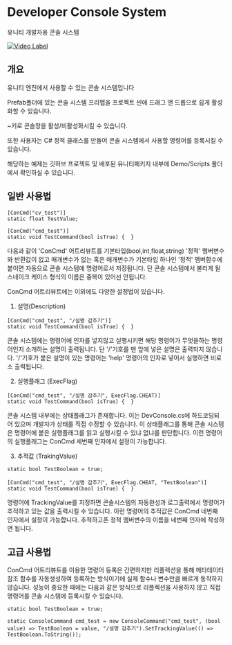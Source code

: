 # Developer Console System
 
 유니티 개발자용 콘솔 시스템

[![Video Label](http://img.youtube.com/vi/CdtEuDo4UVM/0.jpg)](https://www.youtube.com/watch?v=CdtEuDo4UVM)

## 개요
유니티 엔진에서 사용할 수 있는 콘솔 시스템입니다

Prefab폴더에 있는 콘솔 시스템 프리펩을 프로젝트 씬에 드래그 앤 드롭으로 쉽게 활성화할 수 있습니다.

~키로 콘솔창을 활성/비활성화시킬 수 있습니다.

또한 사용자는 C# 정적 클래스를 만들어 콘솔 시스템에서 사용할 명령어를 등록시킬 수 있습니다. 

해당하는 예제는 깃허브 프로젝트 및 배포된 유니티패키지 내부에 Demo/Scripts 폴더에서 확인하실 수 있습니다.

## 일반 사용법
```
[ConCmd("cv_test")]
static float TestValue;

[ConCmd("cmd_test")]
static void TestCommand(bool isTrue) {  }
```
다음과 같이 'ConCmd' 어트리뷰트를 기본타입(bool,int,float,string) '정적' 멤버변수와 반환값이 없고 매개변수가 없는 혹은 매개변수가 기본타입 하나인 '정적' 멤버함수에 붙이면 자동으로 콘솔 시스템에 명령어로서 저장됩니다.
단 콘솔 시스템에서 불리게 될 스네이크 케이스 형식의 이름은 중복이 있어선 안됩니다.

ConCmd 어트리뷰트에는 이외에도 다양한 설정법이 있습니다.


1. 설명(Description)
```
[ConCmd("cmd_test", "/설명 감추기")]
static void TestCommand(bool isTrue) {  }
```
콘솔 시스템에는 명령어에 인자를 넣지않고 실행시키면 해당 명령어가 무엇을하는 명령어인지 소개하는 설명이 출력됩니다.
단 '/'기호를 맨 앞에 넣은 설명은 출력되지 않습니다. '/'기호가 붙은 설명이 있는 명령어는 'help' 명령어의 인자로 넣어서 실행하면 비로소 출력됩니다.

2. 실행플래그 (ExecFlag)
```
[ConCmd("cmd_test", "/설명 감추기", ExecFlag.CHEAT)]
static void TestCommand(bool isTrue) {  }
```
콘솔 시스템 내부에는 상태플래그가 존재합니다. 이는 DevConsole.cs에 하드코딩되어 있으며 개발자가 상태를 직접 수정할 수 있습니다.
이 상태플래그를 통해 콘솔 시스템은 명령어에 붙은 실행플래그를 읽고 실행시킬 수 있냐 없냐를 판단합니다.
이런 명령어의 실행플래그는 ConCmd 세번째 인자에서 설정이 가능합니다.

3. 추적값 (TrakingValue)
```
static bool TestBoolean = true;

[ConCmd("cmd_test", "/설명 감추기", ExecFlag.CHEAT, "TestBoolean")]
static void TestCommand(bool isTrue) {  }
```
명령어에 TrackingValue를 지정하면 콘솔시스템의 자동완성과 로그출력에서 명령어가 추적하고 있는 값을 출력시킬 수 있습니다.
이런 명령어의 추적값은 ConCmd 네번째 인자에서 설정이 가능합니다. 
추적하고픈 정적 멤버변수의 이름을 네번째 인자에 작성하면 됩니다.

## 고급 사용법
ConCmd 어트리뷰트를 이용한 명령어 등록은 간편하지만 리플렉션을 통해 메타데이터 참조 함수를 자동생성하여 등록하는 방식이기에 실제 함수나 변수만큼 빠르게 동작하지 않습니다.
성능이 중요한 때에는 다음과 같은 방식으로 리플렉션을 사용하지 않고 직접 명령어를 콘솔 시스템에 등록시킬 수 있습니다.
```
static bool TestBoolean = true;

static ConsoleCommand cmd_test = new ConsoleCommand("cmd_test", (bool value) => TestBoolean = value, "/설명 감추기").SetTrackingValue(() => TestBoolean.ToString());
```
